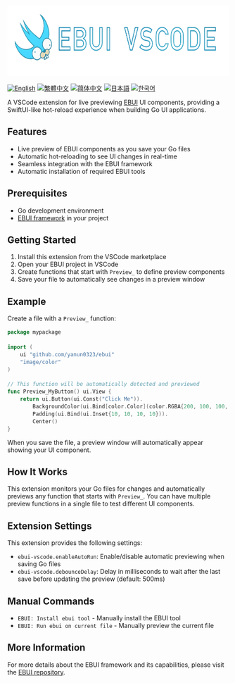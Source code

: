 <a href="."><img height="160" src="./document/ebui-vscode.png"></a>

[![English](https://img.shields.io/badge/English-Click-yellow)](README.md)
[![繁體中文](https://img.shields.io/badge/繁體中文-點擊查看-orange)](README-tw.md)
[![简体中文](https://img.shields.io/badge/简体中文-点击查看-orange)](README-cn.md)
[![日本語](https://img.shields.io/badge/日本語-クリック-青)](README-ja.md)
[![한국어](https://img.shields.io/badge/한국어-클릭-yellow)](README-ko.md)

A VSCode extension for live previewing [EBUI](https://github.com/yanun0323/ebui) UI components, providing a SwiftUI-like hot-reload experience when building Go UI applications.

## Features

- Live preview of EBUI components as you save your Go files
- Automatic hot-reloading to see UI changes in real-time
- Seamless integration with the EBUI framework
- Automatic installation of required EBUI tools

## Prerequisites

- Go development environment
- [EBUI framework](https://github.com/yanun0323/ebui) in your project

## Getting Started

1. Install this extension from the VSCode marketplace
2. Open your EBUI project in VSCode
3. Create functions that start with `Preview_` to define preview components
4. Save your file to automatically see changes in a preview window

## Example

Create a file with a `Preview_` function:

```go
package mypackage

import (
	ui "github.com/yanun0323/ebui"
	"image/color"
)

// This function will be automatically detected and previewed
func Preview_MyButton() ui.View {
	return ui.Button(ui.Const("Click Me")).
		BackgroundColor(ui.Bind[color.Color](color.RGBA{200, 100, 100, 255})).
		Padding(ui.Bind(ui.Inset{10, 10, 10, 10})).
		Center()
}
```

When you save the file, a preview window will automatically appear showing your UI component.

## How It Works

This extension monitors your Go files for changes and automatically previews any function that starts with `Preview_`. You can have multiple preview functions in a single file to test different UI components.

## Extension Settings

This extension provides the following settings:

- `ebui-vscode.enableAutoRun`: Enable/disable automatic previewing when saving Go files
- `ebui-vscode.debounceDelay`: Delay in milliseconds to wait after the last save before updating the preview (default: 500ms)

## Manual Commands

- `EBUI: Install ebui tool` - Manually install the EBUI tool
- `EBUI: Run ebui on current file` - Manually preview the current file

## More Information

For more details about the EBUI framework and its capabilities, please visit the [EBUI repository](https://github.com/yanun0323/ebui).

